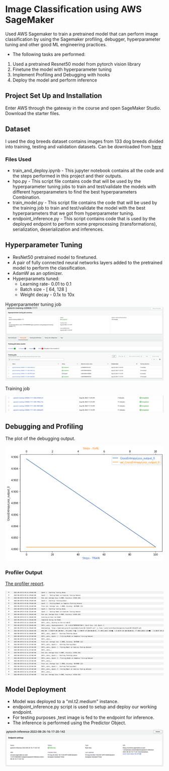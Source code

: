 # Image Classification using AWS SageMaker

Used AWS Sagemaker to train a pretrained model that can perform image classification by using the Sagemaker profiling, debugger, hyperparameter tuning and other good ML engineering practices.

- The following tasks are performed:
1. Used a pretrained Resnet50 model from pytorch vision library
2. Finetune the model with hyperparameter tuning
3. Implement Profiling and Debugging with hooks
4. Deploy the model and perform inference

## Project Set Up and Installation

Enter AWS through the gateway in the course and open SageMaker Studio. Download the starter files.

## Dataset

I used the dog breeds dataset contains images from 133 dog breeds divided into training, testing and validation datasets. Can be downloaded from [here](https://s3-us-west-1.amazonaws.com/udacity-aind/dog-project/dogImages.zip)

### Files Used 

- train_and_deploy.ipynb - This jupyter notebook contains all the code and the steps performed in this project and their outputs.
- hpo.py - This script file contains code that will be used by the hyperparameter tuning jobs to train and test/validate the models with different hyperparameters to find the best hyperparameters Combination.
- train_model.py - This script file contains the code that will be used by the training job to train and test/validate the model with the best hyperparameters that we got from hyperparameter tuning.
- endpoint_inference.py - This script contains code that is used by the deployed endpoint to perform some preprocessing (transformations), serialization, deserialization and inferences.
    

## Hyperparameter Tuning

- ResNet50 pretrained model to finetuned.
- A pair of fully connected neural networks layers added to the pretrained model to perform the classification.
- AdamW as an optimizer.
- Hyperparamets tuned:
  * Learning rate- 0.01 to 0.1
  * Batch size - [ 64, 128 ]
  * Weight decay - 0.1x to 10x

Hyperparameter tuning job
![Hyperparameter tuning job](snapshots/Screen%20Shot%202022-08-26%20at%202.49.07%20PM.png)

Training job

![Training job](snapshots/Screen%20Shot%202022-08-27%20at%202.09.27%20AM.png)

## Debugging and Profiling

The plot of the debugging output.

![debugging output](snapshots/Screen%20Shot%202022-08-26%20at%206.36.47%20PM.png)

### Profiler Output

[The profiler report](profiler-report.html).

![Profiler Output](snapshots/Screen%20Shot%202022-08-27%20at%201.51.44%20AM.png)


## Model Deployment
- Model was deployed to a "ml.t2.medium" instance. 
- endpoint_inference.py script is used to setup and deploy our working endpoint.
- For testing purposes ,test image is fed to the endpoint for inference.
- The inference is performed using the Predictor Object. 

![End Point Deployment](snapshots/Screen%20Shot%202022-08-26%20at%206.24.38%20PM.png)
